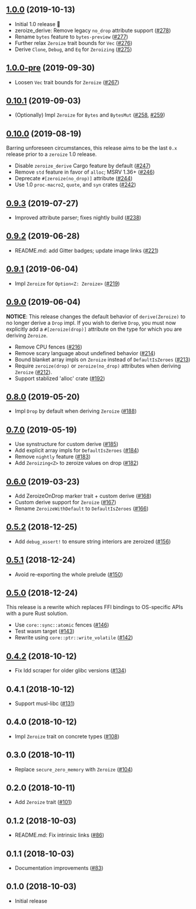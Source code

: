 ## [1.0.0] (2019-10-13)

- Initial 1.0 release 🎉
- zeroize_derive: Remove legacy `no_drop` attribute support ([#278])
- Rename `bytes` feature to `bytes-preview` ([#277])
- Further relax `Zeroize` trait bounds for `Vec` ([#276])
- Derive `Clone`, `Debug`, and `Eq` for `Zeroizing` ([#275])

## [1.0.0-pre] (2019-09-30)

- Loosen `Vec` trait bounds for `Zeroize` ([#267])

## [0.10.1] (2019-09-03)

- (Optionally) Impl `Zeroize` for `Bytes` and `BytesMut` ([#258], [#259])

## [0.10.0] (2019-08-19)

Barring unforeseen circumstances, this release aims to be the last `0.x`
release prior to a `zeroize` 1.0 release.

- Disable `zeroize_derive` Cargo feature by default ([#247])
- Remove `std` feature in favor of `alloc`; MSRV 1.36+ ([#246])
- Deprecate `#[zeroize(no_drop)]` attribute ([#244])
- Use 1.0 `proc-macro2`, `quote`, and `syn` crates ([#242])

## [0.9.3] (2019-07-27)

- Improved attribute parser; fixes nightly build ([#238])

## [0.9.2] (2019-06-28)

- README.md: add Gitter badges; update image links ([#221])

## [0.9.1] (2019-06-04)

- Impl `Zeroize` for `Option<Z: Zeroize>` ([#219])

## [0.9.0] (2019-06-04)

**NOTICE**: This release changes the default behavior of `derive(Zeroize)`
to no longer derive a `Drop` impl. If you wish to derive `Drop`, you must
now explicitly add a `#[zeroize(drop)]` attribute on the type for which you
are deriving `Zeroize`.

- Remove CPU fences ([#216])
- Remove scary language about undefined behavior ([#214])
- Bound blanket array impls on `Zeroize` instead of `DefaultIsZeroes` ([#213])
- Require `zeroize(drop)` or `zeroize(no_drop)` attributes when deriving
  `Zeroize` ([#212]).
- Support stablized 'alloc' crate ([#192])

## [0.8.0] (2019-05-20)

- Impl `Drop` by default when deriving `Zeroize` ([#188])

## [0.7.0] (2019-05-19)

- Use synstructure for custom derive ([#185])
- Add explicit array impls for `DefaultIsZeroes` ([#184])
- Remove `nightly` feature ([#183])
- Add `Zeroizing<Z>` to zeroize values on drop ([#182])

## [0.6.0] (2019-03-23)

- Add ZeroizeOnDrop marker trait + custom derive ([#168])
- Custom derive support for `Zeroize` ([#167])
- Rename `ZeroizeWithDefault` to `DefaultIsZeroes` ([#166])

## [0.5.2] (2018-12-25)

- Add `debug_assert!` to ensure string interiors are zeroized ([#156])

## [0.5.1] (2018-12-24)

- Avoid re-exporting the whole prelude ([#150])

## [0.5.0] (2018-12-24)

This release is a rewrite which replaces FFI bindings to OS-specific APIs with
a pure Rust solution.

- Use `core::sync::atomic` fences ([#146])
- Test wasm target ([#143])
- Rewrite using `core::ptr::write_volatile` ([#142])

## [0.4.2] (2018-10-12)

- Fix ldd scraper for older glibc versions ([#134])

## 0.4.1 (2018-10-12)

- Support musl-libc ([#131])
  
## 0.4.0 (2018-10-12)

- Impl `Zeroize` trait on concrete types ([#108])

## 0.3.0 (2018-10-11)

- Replace `secure_zero_memory` with `Zeroize` ([#104])

## 0.2.0 (2018-10-11)

- Add `Zeroize` trait ([#101])

## 0.1.2 (2018-10-03)

- README.md: Fix intrinsic links ([#86])

## 0.1.1 (2018-10-03)

- Documentation improvements ([#83])

## 0.1.0 (2018-10-03)

- Initial release

[1.0.0]: https://github.com/iqlusioninc/crates/pull/279
[#278]: https://github.com/iqlusioninc/crates/pull/278
[#277]: https://github.com/iqlusioninc/crates/pull/277
[#276]: https://github.com/iqlusioninc/crates/pull/276
[#275]: https://github.com/iqlusioninc/crates/pull/275
[1.0.0-pre]: https://github.com/iqlusioninc/crates/pull/268
[#267]: https://github.com/iqlusioninc/crates/pull/267
[0.10.1]: https://github.com/iqlusioninc/crates/pull/264
[#259]: https://github.com/iqlusioninc/crates/pull/259
[#258]: https://github.com/iqlusioninc/crates/pull/258
[0.10.0]: https://github.com/iqlusioninc/crates/pull/248
[#247]: https://github.com/iqlusioninc/crates/pull/247
[#246]: https://github.com/iqlusioninc/crates/pull/246
[#244]: https://github.com/iqlusioninc/crates/pull/244
[#242]: https://github.com/iqlusioninc/crates/pull/242
[0.9.3]: https://github.com/iqlusioninc/crates/pull/239
[#238]: https://github.com/iqlusioninc/crates/pull/238
[0.9.2]: https://github.com/iqlusioninc/crates/pull/224
[#221]: https://github.com/iqlusioninc/crates/pull/221
[0.9.1]: https://github.com/iqlusioninc/crates/pull/220
[#219]: https://github.com/iqlusioninc/crates/pull/219
[0.9.0]: https://github.com/iqlusioninc/crates/pull/215
[#216]: https://github.com/iqlusioninc/crates/pull/216
[#214]: https://github.com/iqlusioninc/crates/pull/214
[#213]: https://github.com/iqlusioninc/crates/pull/213
[#212]: https://github.com/iqlusioninc/crates/pull/212
[#192]: https://github.com/iqlusioninc/crates/pull/192
[0.8.0]: https://github.com/iqlusioninc/crates/pull/189
[#188]: https://github.com/iqlusioninc/crates/pull/188
[0.7.0]: https://github.com/iqlusioninc/crates/pull/186
[#185]: https://github.com/iqlusioninc/crates/pull/185
[#184]: https://github.com/iqlusioninc/crates/pull/184
[#183]: https://github.com/iqlusioninc/crates/pull/183
[#182]: https://github.com/iqlusioninc/crates/pull/182
[0.6.0]: https://github.com/iqlusioninc/crates/pull/170
[#168]: https://github.com/iqlusioninc/crates/pull/168
[#167]: https://github.com/iqlusioninc/crates/pull/167
[#166]: https://github.com/iqlusioninc/crates/pull/166
[0.5.2]: https://github.com/iqlusioninc/crates/pull/157
[#156]: https://github.com/iqlusioninc/crates/pull/156
[0.5.1]: https://github.com/iqlusioninc/crates/pull/151
[#150]: https://github.com/iqlusioninc/crates/pull/150
[0.5.0]: https://github.com/iqlusioninc/crates/pull/149
[#146]: https://github.com/iqlusioninc/crates/pull/146
[#143]: https://github.com/iqlusioninc/crates/pull/143
[#142]: https://github.com/iqlusioninc/crates/pull/142
[0.4.2]: https://github.com/iqlusioninc/crates/pull/136
[#134]: https://github.com/iqlusioninc/crates/pull/134
[#131]: https://github.com/iqlusioninc/crates/pull/131
[#108]: https://github.com/iqlusioninc/crates/pull/108
[#104]: https://github.com/iqlusioninc/crates/pull/104
[#101]: https://github.com/iqlusioninc/crates/pull/101
[#86]: https://github.com/iqlusioninc/crates/pull/86
[#83]: https://github.com/iqlusioninc/crates/pull/83
